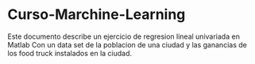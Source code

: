 # Curso-Marchine-Learning
Este documento describe un ejercicio de regresion lineal univariada en Matlab 
Con un data set de la poblacion de una ciudad y las ganancias de los food truck instalados en la ciudad.